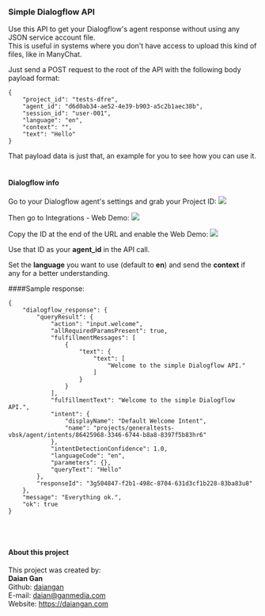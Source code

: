 ### Simple Dialogflow API

Use this API to get your Dialogflow's agent response without using any JSON service account file.  
This is useful in systems where you don't have access to upload this kind of files, like in ManyChat.  

Just send a POST request to the root of the API with the following body payload format:
```text
{
    "project_id": "tests-dfre",
    "agent_id": "d6d0ab34-ae52-4e39-b903-a5c2b1aec38b",
    "session_id": "user-001",
    "language": "en",
    "context": "",
    "text": "Hello"
}
```
That payload data is just that, an example for you to see how you can use it.  
<br>

#### Dialogflow info  
Go to your Dialogflow agent's settings and grab your Project ID:
![](https://zappa-rapidapi-dialogflow.s3.amazonaws.com/01.jpg)

Then go to Integrations - Web Demo:
![](https://zappa-rapidapi-dialogflow.s3.amazonaws.com/02.jpg)

Copy the ID at the end of the URL and enable the Web Demo:
![](https://zappa-rapidapi-dialogflow.s3.amazonaws.com/03.jpg)

Use that ID as your __agent_id__ in the API call.  

Set the __language__ you want to use (default to __en__) and send the __context__ if any for a better understanding.  


####Sample response:

```text
{
    "dialogflow_response": {
        "queryResult": {
            "action": "input.welcome",
            "allRequiredParamsPresent": true,
            "fulfillmentMessages": [
                {
                    "text": {
                        "text": [
                            "Welcome to the simple Dialogflow API."
                        ]
                    }
                }
            ],
            "fulfillmentText": "Welcome to the simple Dialogflow API.",
            "intent": {
                "displayName": "Default Welcome Intent",
                "name": "projects/generaltests-vbsk/agent/intents/86425968-3346-6744-b8a8-8397f5b83hr6"
            },
            "intentDetectionConfidence": 1.0,
            "languageCode": "en",
            "parameters": {},
            "queryText": "Hello"
        },
        "responseId": "3g504847-f2b1-498c-8704-631d3cf1b228-83ba83u8"
    },
    "message": "Everything ok.",
    "ok": true
}
```

<br>
<br>

#### About this project

This project was created by:
<br>
__Daian Gan__<br>
Github: [daiangan](https://github.com/daiangan)<br>
E-mail: daian@ganmedia.com<br>
Website: https://daiangan.com<br>